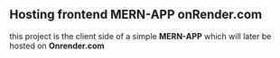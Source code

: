 ## Hosting frontend MERN-APP onRender.com
this project is the client side of a simple **MERN-APP** which will later be hosted on **Onrender.com**







